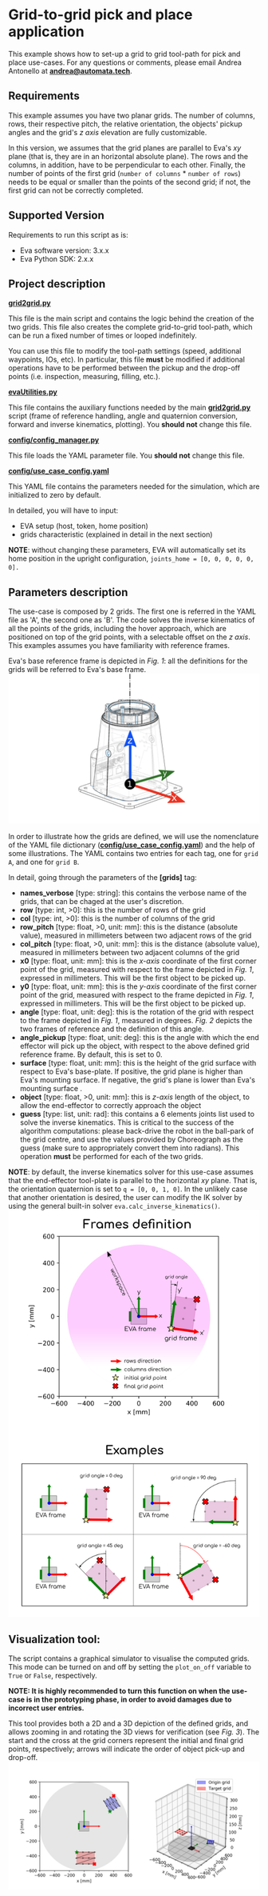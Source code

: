 # Grid-to-grid pick and place application 
This example shows how to set-up a grid to grid tool-path for pick and place use-cases. 
For any questions or comments, 
please email Andrea Antonello at __[andrea@automata.tech]()__.


## Requirements

This example assumes you have two planar grids. The number of columns, rows, their respective pitch, 
the relative orientation, the objects' pickup angles and the grid's _z axis_ elevation are fully customizable.

In this version, we assumes that the grid planes are parallel to Eva's _xy_ plane (that is, they are in an horizontal 
absolute plane). The rows and the columns, in addition, have to be perpendicular to each other. Finally, the number of 
points of the first grid (```number of columns``` * ```number of rows```) needs to be equal or smaller than the points 
of the second grid; if not, the first grid can not be correctly completed.


## Supported Version

Requirements to run this script as is:

- Eva software version: 3.x.x
- Eva Python SDK: 2.x.x

## Project description

__[grid2grid.py](grid2grid.py)__

This file is the main script and contains the logic behind the creation of the two grids. 
This file also creates the complete grid-to-grid tool-path, 
which can be run a fixed number of times or looped indefinitely.

You can use this file to modify the tool-path settings (speed, additional waypoints, IOs, etc). 
In particular, this file **must** be modified if additional operations have to be performed between 
the pickup and the drop-off points (i.e. inspection, measuring, filling, etc.).   

__[evaUtilities.py](evaUtilities.py)__

This file contains the auxiliary functions needed by the main __[grid2grid.py](grid2grid.py)__ script 
(frame of reference handling, angle and quaternion conversion, forward and inverse kinematics, plotting). 
You **should not** change this file.


__[config/config_manager.py](config/config_manager.py)__

This file loads the YAML parameter file. You **should not** change this file.

__[config/use_case_config.yaml](config/use_case_config.yaml)__

This YAML file contains the parameters needed for the simulation, which are initialized to zero by default. 

In detailed, you will have to input:
- EVA setup (host, token, home position)
- grids characteristic (explained in detail in the next section)

**NOTE**: without changing these parameters, EVA will automatically set its home position 
in the upright configuration, ```joints_home = [0, 0, 0, 0, 0, 0].```


## Parameters description

The use-case is composed by 2 grids. The first one is referred in the YAML file as 'A', the second one as 'B'. 
The code solves the inverse kinematics of all the points of the grids, including the hover approach, which are
positioned on top of the grid points, with a selectable offset on the _z axis_.
This examples assumes you have familiarity with reference frames.

Eva's base reference frame is depicted in _Fig. 1_: all the definitions for the grids 
will be referred to Eva's base frame.
![Fig. 1 - Automata Eva's base reference frame](readme_images/eva_frame.png)
 
In order to illustrate how the grids are defined, we will use the nomenclature of the YAML file
dictionary (__[config/use_case_config.yaml](config/use_case_config.yaml)__) and the help of some illustrations. 
The YAML contains two entries for each tag, one for ```grid A```, and one for ```grid B```.

In detail, going through the parameters of the **[grids]** tag:

- **names_verbose** [type: string]: this contains the verbose name of the grids, that can be 
chaged at the user's discretion.
- **row** [type: int, >0]: this is the number of rows of the grid
- **col** [type: int, >0]: this is the number of columns of the grid
- **row_pitch** [type: float, >0, unit: mm]: this is the distance (absolute value), measured in millimeters between two adjacent rows of the grid
- **col_pitch** [type: float, >0, unit: mm]: this is the distance (absolute value), measured in millimeters between two adjacent columns of the grid
- **x0** [type: float, unit: mm]: this is the _x-axis_ coordinate of the first corner point of the grid, 
measured with respect to the frame depicted in _Fig. 1_, expressed in millimeters. This will be the first object to be picked up.
- **y0** [type: float, unit: mm]: this is the _y-axis_ coordinate of the first corner point of the grid, 
measured with respect to the frame depicted in _Fig. 1_, expressed in millimeters. This will be the first object to be picked up.
- **angle** [type: float, unit: deg]: this is the rotation of the grid with respect to the frame depicted in _Fig. 1_, measured in degrees. 
_Fig. 2_ depicts the two frames of reference and the definition of this angle.
- **angle_pickup** [type: float, unit: deg]: this is the angle with which the end effector will pick up the object, with respect
to the above defined grid reference frame. By default, this is set to 0.
- **surface** [type: float, unit: mm]: this is the height of the grid surface with respect to Eva's base-plate. 
If positive, the grid plane is higher than Eva's mounting surface. If negative, the grid's plane is lower than Eva's mounting surface .
- **object** [type: float, >0, unit: mm]: this is _z-axis_ length of the object, to allow the end-effector to correctly approach the object 
- **guess** [type: list, unit: rad]: this contains a 6 elements joints list used to solve the inverse kinematics. 
This is critical to the success of the algorithm computations: please back-drive the robot in the ball-park of 
the grid centre, and use the values provided by Choreograph as the guess (make sure to appropriately convert them into radians). 
This operation **must** be performed for each of the two grids.

**NOTE**: by default, the inverse kinematics solver for this use-case assumes that the end-effector tool-plate 
is parallel to the horizontal _xy_ plane. That is, the orientation quaternion is set to ```q = [0, 0, 1, 0]```. 
In the unlikely case that another orientation is desired, the user can modify the IK solver by using the general
built-in solver ```eva.calc_inverse_kinematics()```.
![Fig. 2 - Grid parameters definition](readme_images/grid_def.png)


## Visualization tool: 
The script contains a graphical simulator to visualise the computed grids. This mode can be turned on and off
by setting the ```plot_on_off``` variable to ```True``` or ```False```, respectively.

**NOTE: It is highly recommended to turn this function on when the use-case is in the prototyping phase, 
 in order to avoid damages due to incorrect user entries.**
 
 This tool provides both a 2D and a 3D depiction of 
 the defined grids, and allows zooming in and rotating the 3D views for verification (see _Fig. 3_). The start and the cross at the grid corners 
 represent the initial and final grid points, respectively; arrows will 
 indicate the order of object pick-up and drop-off. 
![Fig. 3 - Visual 2D/3D tool](readme_images/visual.png)
